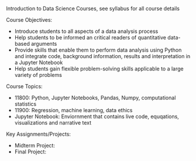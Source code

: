 Introduction to Data Science Courses, see syllabus for all course details

Course Objectives:
- Introduce students to all aspects of a data analysis process
- Help students to be informed an critical readers of quantitative
  data-based arguments
- Provide skills that enable them to perform data analysis
  using Python and integrate code, background information,
  results and interpretation in a Jupyter Notebook
- Help students gain flexible problem-solving skills applicable
  to a large variety of problems

Course Topics:
- 11800: Python, Jupyter Notebooks, Pandas, Numpy, computational statistics
- 11900: Regression, machine learning, data ethics
- Jupyter Notebook: Enviornment that contains live code, equqations,
  visualizations and narrative text

Key Assignments/Projects:
- Midterm Project:
- Final Project:

